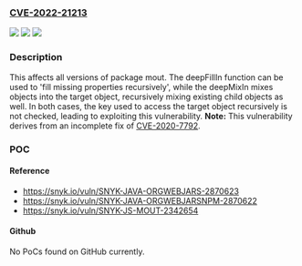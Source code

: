 ### [CVE-2022-21213](https://cve.mitre.org/cgi-bin/cvename.cgi?name=CVE-2022-21213)
![](https://img.shields.io/static/v1?label=Product&message=mout&color=blue)
![](https://img.shields.io/static/v1?label=Version&message=n%2Fa&color=blue)
![](https://img.shields.io/static/v1?label=Vulnerability&message=Prototype%20Pollution&color=brighgreen)

### Description

This affects all versions of package mout. The deepFillIn function can be used to 'fill missing properties recursively', while the deepMixIn mixes objects into the target object, recursively mixing existing child objects as well. In both cases, the key used to access the target object recursively is not checked, leading to exploiting this vulnerability. **Note:** This vulnerability derives from an incomplete fix of [CVE-2020-7792](https://security.snyk.io/vuln/SNYK-JS-MOUT-1014544).

### POC

#### Reference
- https://snyk.io/vuln/SNYK-JAVA-ORGWEBJARS-2870623
- https://snyk.io/vuln/SNYK-JAVA-ORGWEBJARSNPM-2870622
- https://snyk.io/vuln/SNYK-JS-MOUT-2342654

#### Github
No PoCs found on GitHub currently.

